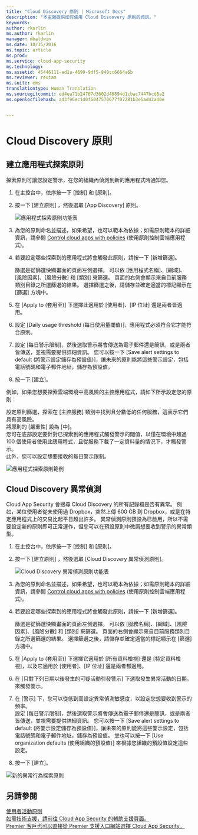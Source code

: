 ```yaml
---
title: "Cloud Discovery 原則 | Microsoft Docs"
description: "本主題提供如何使用 Cloud Discovery 原則的資訊。"
keywords: 
author: rkarlin
ms.author: rkarlin
manager: mbaldwin
ms.date: 10/15/2016
ms.topic: article
ms.prod: 
ms.service: cloud-app-security
ms.technology: 
ms.assetid: 45446111-ed1a-4699-9df5-840cc6664a6b
ms.reviewer: reutam
ms.suite: ems
translationtype: Human Translation
ms.sourcegitcommit: ed4ea71b24767d3602d40894d1cbac7447bcd8a2
ms.openlocfilehash: a43f96ec1d0f6047570677f07281b3e5ad42a40e


---
```


# <a name="cloud-discovery-policies"></a>Cloud Discovery 原則
    
## <a name="creating-an-app-discovery-policy"></a>建立應用程式探索原則  
探索原則可讓您設定警示，在您的組織內偵測到新的應用程式時通知您。  
  
1.  在主控台中，依序按一下 [控制] 和 [原則]。  
  
2.  按一下 [建立原則] ，然後選取 [App Discovery] 原則。  
  
     ![應用程式探索原則功能表](./media/app-discovery-policy-menu.png "app discovery policy menu")  
  
3.  為您的原則命名並描述，如果希望，也可以範本為依據；如需原則範本的詳細資訊，請參閱 [Control cloud apps with policies](control-cloud-apps-with-policies.md) (使用原則控制雲端應用程式)。  
  
4.  若要設定哪些探索到的應用程式將會觸發此原則，請按一下 [新增篩選]。  
  
     篩選是從篩選快顯畫面的頁面左側選擇。 可以依 [應用程式名稱]、[網域]、[風險因素]、[風險分數] 和 [類別] 來篩選。 頁面的右側會顯示來自目前服務類別目錄之所選篩選的結果。 選擇篩選之後，請儲存並確定適當的標記顯示在 [篩選] 方塊中。  
  
5.  在 [Apply to (套用至)] 下選擇此適用於 [使用者]、[IP 位址] 還是兩者皆適用。  
  
6.  設定 [Daily usage threshold (每日使用量閾值)]，應用程式必須符合它才能符合原則。  
  
7.  設定 [每日警示限制]，然後選取警示將會傳送為電子郵件還是簡訊，或是兩者皆傳送，並視需要提供詳細資訊。 您可以按一下 [Save alert settings to default (將警示設定儲存為預設值)]，讓未來的原則能將這些警示設定，包括電話號碼和電子郵件地址，儲存為預設值。  
  
8.  按一下 [建立]。  
  
例如，如果您想要探索雲端環境中高風險的主控應用程式，請如下所示設定您的原則︰  
  
設定原則篩選，探索在 [主控服務] 類別中找到且分數低的任何服務，這表示它們具有高風險。   
將原則的 [嚴重性] 設為 [中]。   
您可在底部設定要針對已探索到的應用程式觸發警示的閾值，以僅在環境中超過 100 個使用者使用此應用程式，且從服務下載了一定資料量的情況下，才觸發警示。   
此外，您可以設定想要接收的每日警示限制。  
  
![應用程式探索原則範例](./media/app-discovery-policy-example.png "app discovery policy example")  
  
## <a name="cloud-discovery-anomaly-detection"></a>Cloud Discovery 異常偵測  
Cloud App Security 會搜尋 Cloud Discovery 的所有記錄檔是否有異常。 例如，某位使用者從未使用過 Dropbox，突然上傳 600 GB 到 Dropbox，或是在特定應用程式上的交易比起平日超出許多。 異常偵測原則預設為已啟用，所以不需要設定新的原則即可正常運作，但您可以在預設原則中微調想要收到警示的異常類型。  
  
1.  在主控台中，依序按一下 [控制] 和 [原則]。  
  
2.  按一下 [建立原則] ，然後選取 [Cloud Discovery 異常偵測原則]。  
  
     ![Cloud Discovery 異常偵測原則功能表](./media/cloud-discovery-anomaly-detection-policy-menu.png "cloud discovery anomaly detection policy menu")  
  
3.  為您的原則命名並描述，如果希望，也可以範本為依據；如需原則範本的詳細資訊，請參閱 [Control cloud apps with policies](control-cloud-apps-with-policies.md) (使用原則控制雲端應用程式)。  
  
4.  若要設定哪些探索到的應用程式將會觸發此原則，請按一下 [新增篩選]。  
  
     篩選是從篩選快顯畫面的頁面左側選擇。 可以依 [服務名稱]、[網域]、[風險因素]、[風險分數] 和 [類別] 來篩選。 頁面的右側會顯示來自目前服務類別目錄之所選篩選的結果。 選擇篩選之後，請儲存並確定適當的標記顯示在 [篩選] 方塊中。  
  
5.  在 [Apply to (套用至)] 下選擇它適用於 [所有資料檢視] 還是 [特定資料檢視]，以及它適用於 [使用者]、[IP 位址] 還是兩者都適用。  
  
6.  在 [只對下列日期以後發生的可疑活動引發警示] 下選取發生異常活動的日期，來觸發警示。  
  
7.  在 [警示] 下，您可以從低到高設定異常偵測敏感度，以設定您想要收到警示的頻率。  
設定 [每日警示限制]，然後選取警示將會傳送為電子郵件還是簡訊，或是兩者皆傳送，並視需要提供詳細資訊。 您可以按一下 [Save alert settings to default (將警示設定儲存為預設值)]，讓未來的原則能將這些警示設定，包括電話號碼和電子郵件地址，儲存為預設值。 您也可以按一下 [Use organization defaults (使用組織的預設值)] 來根據您組織的預設值設定這些設定。  
  
9. 按一下 [建立]。  
  
![新的異常行為探索原則](./media/new-discovery-anomaly-policy.png "new discovery anomaly policy")  
  
## <a name="see-also"></a>另請參閱  
[使用者活動原則](user-activity-policies.md)   
[如需技術支援，請前往 Cloud App Security 的輔助支援頁面。](http://support.microsoft.com/oas/default.aspx?prid=16031)   
[Premier 客戶也可以直接從 Premier 支援入口網站選擇 Cloud App Security。](https://premier.microsoft.com/)  
  
  


<!--HONumber=Oct16_HO4-->


